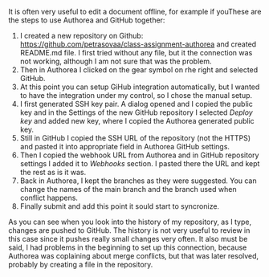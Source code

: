 It is often very useful to edit a document offline, for example if youThese are the steps to use Authorea and GitHub together:

1. I created a new repository on Github:
https://github.com/petrasovaa/class-assignment-authorea and created README.md file. I first tried without any file, but it the connection was not working, although I am not sure that was the problem.
1. Then in Authorea I clicked on the gear symbol on rhe right and selected GitHub.
1. At this point you can setup GiHub integration automatically, but I wanted to have the integration under my control, so I chose the manual setup.
1. I first generated SSH key pair. A dialog opened and I copied the public key and in the Settings of the new GitHub repository I selected _Deploy key_ and added new key, where I copied the Authorea generated public key.
1. Still in GitHub I copied the SSH URL of the repository (not the HTTPS) and pasted it into appropriate field in Authorea GitHub settings.
1. Then I copied the webhook URL from Authorea and in GitHub repository settings I added it to _Webhooks_ section. I pasted there the URL and kept the rest as is it was.
1. Back in Authorea, I kept the branches as they were suggested. You can change the names of the main branch and the branch used when conflict happens.
1. Finally submit and add this point it sould start to syncronize.

As you can see when you look into the history of my repository, as I type, changes are pushed to GitHub. The history is not very useful to review in this case since it pushes really small changes very often. It also must be said, I had problems in the beginning to set up this connection, because Authorea was coplaining about merge conflicts, but that was later resolved, probably by creating a file in the repository.
